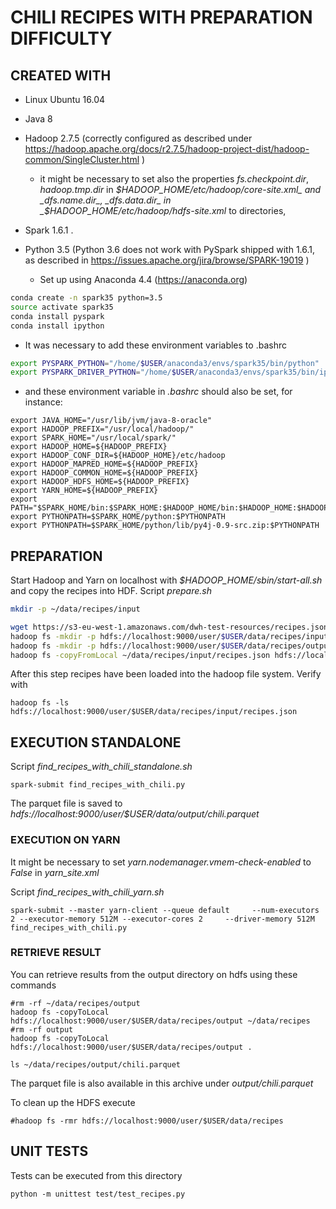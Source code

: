 # CHILI RECIPES WITH PREPARATION DIFFICULTY

## CREATED WITH

* Linux Ubuntu 16.04
* Java 8
* Hadoop 2.7.5 (correctly configured as described under https://hadoop.apache.org/docs/r2.7.5/hadoop-project-dist/hadoop-common/SingleCluster.html )
  * it might be necessary to set also the properties _fs.checkpoint.dir_,  _hadoop.tmp.dir_ in _$HADOOP_HOME/etc/hadoop/core-site.xml_ and _dfs.name.dir_, _dfs.data.dir_  in _$HADOOP_HOME/etc/hadoop/hdfs-site.xml_ to directories,
* Spark 1.6.1 .

* Python 3.5 (Python 3.6 does not work with PySpark shipped with 1.6.1, as described in https://issues.apache.org/jira/browse/SPARK-19019 )
  *  Set up using Anaconda 4.4 (https://anaconda.org)

```bash
conda create -n spark35 python=3.5
source activate spark35
conda install pyspark
conda install ipython
```

  *  It was necessary to add these environment variables to .bashrc

```bash
export PYSPARK_PYTHON="/home/$USER/anaconda3/envs/spark35/bin/python"
export PYSPARK_DRIVER_PYTHON="/home/$USER/anaconda3/envs/spark35/bin/ipython"
```

  * and these environment variable in _.bashrc_ should also be set, for instance:

```
export JAVA_HOME="/usr/lib/jvm/java-8-oracle"
export HADOOP_PREFIX="/usr/local/hadoop/"
export SPARK_HOME="/usr/local/spark/"
export HADOOP_HOME=${HADOOP_PREFIX}
export HADOOP_CONF_DIR=${HADOOP_HOME}/etc/hadoop
export HADOOP_MAPRED_HOME=${HADOOP_PREFIX}
export HADOOP_COMMON_HOME=${HADOOP_PREFIX}
export HADOOP_HDFS_HOME=${HADOOP_PREFIX}
export YARN_HOME=${HADOOP_PREFIX}
export PATH="$SPARK_HOME/bin:$SPARK_HOME:$HADOOP_HOME/bin:$HADOOP_HOME:$HADOOP_HOME/sbin:$PATH"
export PYTHONPATH=$SPARK_HOME/python:$PYTHONPATH
export PYTHONPATH=$SPARK_HOME/python/lib/py4j-0.9-src.zip:$PYTHONPATH

```


## PREPARATION

Start Hadoop and Yarn on localhost with _$HADOOP_HOME/sbin/start-all.sh_ and copy the recipes into HDF.
Script _prepare.sh_

```bash
mkdir -p ~/data/recipes/input

wget https://s3-eu-west-1.amazonaws.com/dwh-test-resources/recipes.json -P ~/data/recipes/input
hadoop fs -mkdir -p hdfs://localhost:9000/user/$USER/data/recipes/input
hadoop fs -mkdir -p hdfs://localhost:9000/user/$USER/data/recipes/output
hadoop fs -copyFromLocal ~/data/recipes/input/recipes.json hdfs://localhost:9000/user/$USER/data/recipes/input/recipes.json
```

After this step recipes have been loaded into the hadoop file system. Verify with

```
hadoop fs -ls hdfs://localhost:9000/user/$USER/data/recipes/input/recipes.json
```



## EXECUTION STANDALONE

Script _find_recipes_with_chili_standalone.sh_
```
spark-submit find_recipes_with_chili.py
```

The parquet file is saved to _hdfs://localhost:9000/user/$USER/data/output/chili.parquet_


### EXECUTION ON YARN

It might be necessary to set _yarn.nodemanager.vmem-check-enabled_ to _False_ in *yarn_site.xml*

Script _find_recipes_with_chili_yarn.sh_

```
spark-submit --master yarn-client --queue default     --num-executors 2 --executor-memory 512M --executor-cores 2     --driver-memory 512M find_recipes_with_chili.py
```


### RETRIEVE RESULT

You can retrieve results from the output directory on hdfs using these commands


```
#rm -rf ~/data/recipes/output
hadoop fs -copyToLocal hdfs://localhost:9000/user/$USER/data/recipes/output ~/data/recipes
#rm -rf output
hadoop fs -copyToLocal hdfs://localhost:9000/user/$USER/data/recipes/output .

ls ~/data/recipes/output/chili.parquet
```

The parquet file is also available in this archive under _output/chili.parquet_

To clean up the HDFS execute

```
#hadoop fs -rmr hdfs://localhost:9000/user/$USER/data/recipes
```

## UNIT TESTS

Tests can be executed from this directory

```
python -m unittest test/test_recipes.py
```



